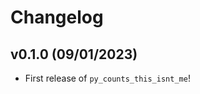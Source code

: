 # Changelog

<!--next-version-placeholder-->

## v0.1.0 (09/01/2023)

- First release of `py_counts_this_isnt_me`!